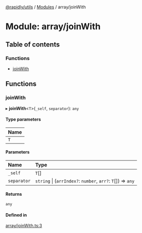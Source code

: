 [@rapidly/utils](../README.md) / [Modules](../modules.md) / array/joinWith

# Module: array/joinWith

## Table of contents

### Functions

- [joinWith](array_joinWith.md#joinwith)

## Functions

### joinWith

▸ **joinWith**<`T`\>(`_self`, `separator`): `any`

#### Type parameters

| Name |
| :------ |
| `T` |

#### Parameters

| Name | Type |
| :------ | :------ |
| `_self` | `T`[] |
| `separator` | `string` \| (`arrIndex?`: `number`, `arr?`: `T`[]) => `any` |

#### Returns

`any`

#### Defined in

[array/joinWith.ts:3](https://github.com/canguser/rapidly-utils/blob/2ba56f7/main/array/joinWith.ts#L3)
